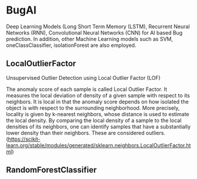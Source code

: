 # BugAI
Deep Learning Models (Long Short Term Memory (LSTM), Recurrent Neural Networks (RNN), Convolutional Neural Networks (CNN) for AI based Bug prediction.
In addition, other Machine Learning models such as SVM, oneClassClassifier, isolationForest are also employed.

##  LocalOutlierFactor

Unsupervised Outlier Detection using Local Outlier Factor (LOF)

The anomaly score of each sample is called Local Outlier Factor. It measures the local deviation of density of a given sample with respect to its neighbors. It is local in that the anomaly score depends on how isolated the object is with respect to the surrounding neighborhood. More precisely, locality is given by k-nearest neighbors, whose distance is used to estimate the local density. By comparing the local density of a sample to the local densities of its neighbors, one can identify samples that have a substantially lower density than their neighbors. These are considered outliers. (https://scikit-learn.org/stable/modules/generated/sklearn.neighbors.LocalOutlierFactor.html)

## RandomForestClassifier
